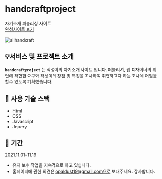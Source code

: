 # handcraftproject

자기소개 퍼블리싱 사이트 
</br>
<a href="https://firsthandcraft.github.io/handcraftProject/">완성사이트 보기</a>
</br></br>
![allhandcraft](https://user-images.githubusercontent.com/97497153/222353339-2743c9f7-2184-4c6a-8c0d-2ee520d99797.png)


## :bulb:서비스 및 프로젝트 소개

**`handcraftproject`** 는 작성이의 자기소개 사이트 입니다. 퍼블리셔, 웹 디자이너의 취업에 적합한 요구와 작성이의 장점 및 특징을 조사하여 취업하고자 하는 회사에 어필을 할수 있도록 기획했습니다. 

## :wrench: 사용 기술 스택
- Html
- CSS
- Javascript
- Jquery

## :floppy_disk: 기간
2021.11.01~11.19
- 유지 보수 작업을 지속적으로 하고 있습니다. 
- 홈페이지에 관한 의견은 opaldust19@gmail.com으로 보내주세요. 감사합니다.
